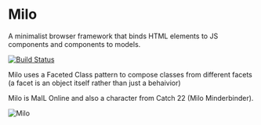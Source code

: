Milo
====

A minimalist browser framework that binds HTML elements to JS components and components to models.

[![Build Status](https://travis-ci.org/MailOnline/milo.png?branch=master)](https://travis-ci.org/MailOnline/milo)

Milo uses a Faceted Class pattern to compose classes from different facets (a facet is an object itself rather than just a behaivior)

Milo is MaIL Online and also a character from Catch 22 (Milo Minderbinder).

![Milo](http://www.healthguru.sg/wp-content/uploads/2012/07/4._nestle-milo-tin-400g.jpg)
